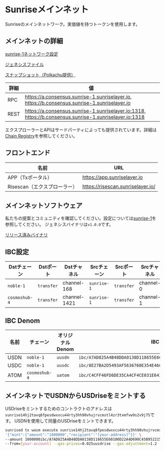 # Sunriseメインネット

Sunriseのメインネットワーク。実価値を持つトークンを使用します。

## メインネットの詳細

[sunrise-1ネットワーク設定](https://github.com/sunriselayer/network/tree/main/sunrise-1)

[ジェネシスファイル](https://github.com/sunriselayer/network/blob/main/sunrise-1/genesis.json)

[スナップショット（Polkachu提供）](https://www.polkachu.com/tendermint_snapshots/sunrise)

| 詳細 | 値 |
| ------ | ---------------------------------------------------------------------------------------------------------- |
| RPC | <https://a.consensus.sunrise-1.sunriselayer.io>, <https://b.consensus.sunrise-1.sunriselayer.io> |
| REST | <https://a.consensus.sunrise-1.sunriselayer.io:1318>, <https://b.consensus.sunrise-1.sunriselayer.io:1318> |

エクスプローラーとAPIはサードパーティによっても提供されています。詳細は[Chain Registry](https://github.com/cosmos/chain-registry/blob/master/sunrise/chain.json)を参照してください。

## フロントエンド

| 名前 | URL |
| ------------------- | ----------------------------------- |
| APP（Txポータル） | <https://app.sunriselayer.io> |
| Risescan（エクスプローラー） | <https://risescan.sunriselayer.io/> |

## メインネットソフトウェア

私たちの提案とコミュニティを確認してください。設定については[sunrise-1](https://github.com/sunriselayer/network/tree/main/sunrise-1)を参照してください。
ジェネシスバイナリは`v1.0.0`です。

[リリース済みバイナリ](https://github.com/sunriselayer/sunrise/releases)

## IBC設定

| Dstチェーン | Dstポート | Dstチャネル | Srcチェーン | Srcポート | Srcチャネル |
| ------------- | ---------- | ------------ | ----------- | ---------- | ----------- |
| `noble-1` | `transfer` | channel-168 | `sunrise-1` | `transfer` | channel-0 |
| `cosmoshub-4` | `transfer` | channel-1421 | `sunrise-1` | `transfer` | channel-1 |

## IBC Denom

| 名前 | チェーン | オリジナルDenom | IBC denom |
| ---- | ------------- | -------------- | ---------------------------------------------------------------------- |
| USDN | `noble-1` | `uusdn` | `ibc/A7AD825A4B48DDA0138D118655E60100D22A4D690C45B95221520B58C9A64B63` |
| USDC | `noble-1` | `uusdc` | `ibc/8E27BA2D5493AF5636760E354E46004562C46AB7EC0CC4C1CA14E9E20E2545B5` |
| ATOM | `cosmoshub-4` | `uatom` | `ibc/C4CFF46FD6DE35CA4CF4CE031E643C8FDC9BA4B99AE598E9B0ED98FE3A2319F9` |

## メインネットでUSDNからUSDriseをミントする

USDriseをミントするためのコントラクトのアドレスは`sunrise14hj2tavq8fpesdwxxcu44rty3hh90vhujrvcmstl4zr3txmfvw9s2v9j75`です。
USDNを使用して同量のUSDriseをミントできます。

```bash
sunrised tx wasm execute sunrise14hj2tavq8fpesdwxxcu44rty3hh90vhujrvcmstl4zr3txmfvw9s2v9j75 \
'{"mint":{"amount":"1000000","recipient":"[your-address]"}}' \
--amount 1000000ibc/A7AD825A4B48DDA0138D118655E60100D22A4D690C45B95221520B58C9A64B63 \
--from=[your-account] --gas-prices=0.025uusdrise --gas-adjustment=1.2 --gas=auto -y
```
